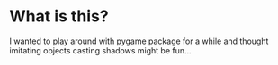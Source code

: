 # What is this?
I wanted to play around with pygame package for a while and thought imitating objects casting shadows might be fun...
